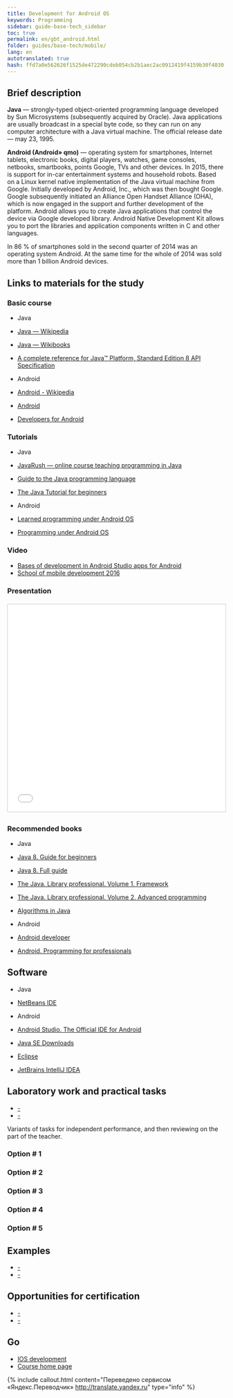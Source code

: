 ```yaml
--- 
title: Development for Android OS 
keywords: Programming 
sidebar: guide-base-tech_sidebar 
toc: true 
permalink: en/gbt_android.html 
folder: guides/base-tech/mobile/ 
lang: en 
autotranslated: true 
hash: ffd7a0e562626f1525de472290cdeb054cb2b1aec2ac0912419f4159b30f4030 
--- 
```


## Brief description 

**Java** — strongly-typed object-oriented programming language developed by Sun Microsystems (subsequently acquired by Oracle). Java applications are usually broadcast in a special byte code, so they can run on any computer architecture with a Java virtual machine. The official release date — may 23, 1995. 

**Android (Android» qmo)** — operating system for smartphones, Internet tablets, electronic books, digital players, watches, game consoles, netbooks, smartbooks, points Google, TVs and other devices. In 2015, there is support for in-car entertainment systems and household robots. Based on a Linux kernel native implementation of the Java virtual machine from Google. Initially developed by Android, Inc., which was then bought Google. Google subsequently initiated an Alliance Open Handset Alliance (OHA), which is now engaged in the support and further development of the platform. Android allows you to create Java applications that control the device via Google developed library. Android Native Development Kit allows you to port the libraries and application components written in C and other languages. 

In 86 % of smartphones sold in the second quarter of 2014 was an operating system Android. At the same time for the whole of 2014 was sold more than 1 billion Android devices. 

## Links to materials for the study 

### Basic course 

* Java 
* [Java — Wikipedia](https://ru.wikipedia.org/wiki/Java) 
* [Java — Wikibooks](https://ru.wikibooks.org/wiki/Java) 
* [A complete reference for Java™ Platform, Standard Edition 8 API Specification](http://docs.oracle.com/javase/8/docs/api/index.html) 

* Android 
* [Android - Wikipedia](https://ru.wikipedia.org/wiki/Android) 
* [Android](https://www.android.com/intl/ru_ru/) 
* [Developers for Android](https://developer.android.com/index.html) 

### Tutorials 

* Java 
* [JavaRush — online course teaching programming in Java](https://javarush.ru/) 
* [Guide to the Java programming language](https://metanit.com/java/tutorial/) 
* [The Java Tutorial for beginners](http://proglang.su/java) 

* Android 
* [Learned programming under Android OS](http://startandroid.ru/ru/uroki/vse-uroki-spiskom.html) 
* [Programming under Android OS](https://metanit.com/java/android/) 

### Video 

* [Bases of development in Android Studio apps for Android](https://www.youtube.com/playlist?list=PLyfVjOYzujugap6Rf3ETNKkx4v9ePllNK) 
* [School of mobile development 2016](https://www.youtube.com/playlist?list=PLQC2_0cDcSKBNCR8UWeElzCUuFkXASduz) 

### Presentation 

<div class="thumb-wrap" style="margin-top: 20px; margin-bottom: 20px"> 
<iframe src="//www.slideshare.net/slideshow/embed_code/key/5UHG988FqV0fYs" width="854" height="480" frameborder="0" marginwidth="0" marginheight="0" scrolling="no" style="border:1px solid #CCC; border-width:1px; margin-bottom:5px; max-width: 100%;" allowfullscreen> </iframe> 
</div> 

### Recommended books 

* Java 
* [Java 8. Guide for beginners](http://www.ozon.ru/context/detail/id/32167369/) 
* [Java 8. Full guide](http://www.ozon.ru/context/detail/id/31249554/) 
* [The Java. Library professional. Volume 1. Framework](http://www.ozon.ru/context/detail/id/137377512/) 
* [The Java. Library professional. Volume 2. Advanced programming](http://www.ozon.ru/context/detail/id/25151190/) 
* [Algorithms in Java](http://www.ozon.ru/context/detail/id/18319699/) 

* Android 
* [Android developer](http://www.ozon.ru/context/detail/id/136331151/) 
* [Android. Programming for professionals](http://www.ozon.ru/context/detail/id/136792911/) 

## Software 

* Java 
* [NetBeans IDE](https://netbeans.org/downloads/) 

* Android 
* [Android Studio. The Official IDE for Android](https://developer.android.com/studio/index.html) 

* [Java SE Downloads](http://www.oracle.com/technetwork/java/javase/downloads/index.html) 
* [Eclipse](https://www.eclipse.org/downloads/) 
* [JetBrains IntelliJ IDEA](https://www.jetbrains.com/idea/#chooseYourEdition) 

## Laboratory work and practical tasks 

* [-]() 
* [-]() 

Variants of tasks for independent performance, and then reviewing on the part of the teacher. 

### Option # 1 

### Option # 2 

### Option # 3 

### Option # 4 

### Option # 5 

## Examples 

* [-]() 
* [-]() 

## Opportunities for certification 

* [-]() 
* [-]() 

## Go 

* [IOS development](gbt_ios.html) 
* [Course home page](gbt_landing-page.html) 



{% include callout.html content="Переведено сервисом «Яндекс.Переводчик» <http://translate.yandex.ru>" type="info" %}